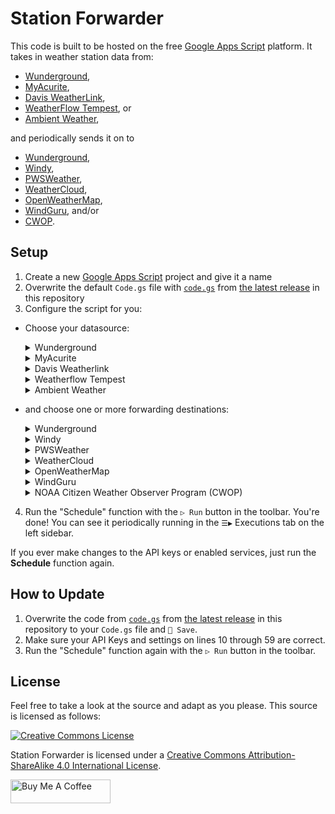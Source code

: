# Station Forwarder

This code is built to be hosted on the free [Google Apps Script](https://developers.google.com/apps-script) platform. It takes in weather station data from:

- [Wunderground](https://wunderground.com/member/api-keys),
- [MyAcurite](https://myacurite.com/),
- [Davis WeatherLink](https://weatherlink.com/),
- [WeatherFlow Tempest](https://tempestwx.com/), or
- [Ambient Weather](https://ambientweather.net/),

and periodically sends it on to

- [Wunderground](https://wunderground.com/pws/overview),
- [Windy](https://stations.windy.com/),
- [PWSWeather](https://pwsweather.com/),
- [WeatherCloud](https://weathercloud.com/),
- [OpenWeatherMap](https://openweathermap.org/stations),
- [WindGuru](https://www.windguru.cz/map/station/), and/or
- [CWOP](https://madis.ncep.noaa.gov/madis_cwop.shtml).

## Setup

1. Create a new [Google Apps Script](https://script.google.com/) project and give it a name
2. Overwrite the default `Code.gs` file with [`code.gs`](https://github.com/leoherzog/WundergroundStationForwarder/releases/latest/download/code.gs) from [the latest release](https://github.com/leoherzog/WundergroundStationForwarder/releases/latest) in this repository
3. Configure the script for you:

  - Choose your datasource:

    <details>
      <summary>Wunderground</summary>

      Uses the [IBM Wunderground](https://wunderground.com/member/api-keys) API.

      <small>Note: Unfortunately, it looks like the new Wunderground API keys have started expiring 6 months after being generated, so you may need to replace the key if that happens.</small>
      - Set the `datasource` to `ibm` on line 10
      - Set your `ibmAPIKey` on line 12
      - Set your `ibmStationId` on line 13
    </details>
    <details>
      <summary>MyAcurite</summary>
      
      Experimental. Uses the undocumented [MyAcurite](https://myacurite.com/) private API.
      - Set the `datasource` to `acurite` on Line 10
      - Set your `acuriteUsername` on Line 15
      - Set your `acuritePassword` on line 16
      - Set your `acuriteHubName` on line 17
      - Set your `acuriteStationName` on line 18
    </details>
    <details>
      <summary>Davis Weatherlink</summary>
      
      Uses the [Davis Weatherlink](https://weatherlink.com/account) API v2.
      - Set the `datasource` to `davis` on line 10
      - Set your `davisApiKey` on line 20
      - Set your `davisApiSecret` on line 21
      - Set your `davisStationName` on line 22
    </details>
    <details>
      <summary>Weatherflow Tempest</summary>
      
      Uses a [Weatherflow Tempest Personal Use Token](https://tempestwx.com/settings/tokens).
      - Set the `datasource` to `weatherflow` on Line 10
      - Set your `weatherflowPUT` on line 24
      - Set your `weatherflowSationId` on Line 25
    </details>
    <details>
      <summary>Ambient Weather</summary>
      
      Uses the [Ambient Weather](https://ambientweather.net/account) API.
      - Set the `datasource` to `ambient` on Line 10
      - Set your `ambientWeatherStationName` on line 27
      - Set your `ambientWeatherApiKey` on Line 28
    </details>

  - and choose one or more forwarding destinations:

    <details>
      <summary>Wunderground</summary>

      To send to [Wunderground](https://support.weather.com/s/article/PWS-Upload-Protocol):

      - Set `updateWunderground` to `true` on Line 32
      - Set your `wundergroundAPIKey` on Line 33
      - Set your `wundergroundStationId` on line 34
    </details>
    <details>
      <summary>Windy</summary>

      To send to [Windy.com](https://community.windy.com/topic/8168/report-your-weather-station-data-to-windy):

      - Set `updateWindy` to `true` on Line 36
      - Set your `windyAPIKey` on Line 37
      - Set your `windyStationId` on line 38. It's likely `0`, `1`, `2`, etc.
    </details>
    <details>
      <summary>PWSWeather</summary>

      To send to [PWSWeather](https://dashboard.pwsweather.com/):

      - Set `updatePWSWeather` to `true` on Line 40
      - Set your `pwsWeatherAPIKey` from your station's admin page on line 41
      - Set your `pwsWeatherStationID` on Line 42
    </details>
    <details>
      <summary>WeatherCloud</summary>

      To send to [WeatherCloud](https://app.weathercloud.net/):
      
      Retrieve your station's ID and API Key by going to [your Devices](https://app.weathercloud.net/devices), then clicking Settings → 🔌 Link on your station.

      - Set `updateWeatherCloud` to `true` on Line 44
      - Set your `weathercloudStationId` on line 45
      - Set your `weathercloudAPIKey` on Line 46
      - Set whether or not you have a WeatherCloud Pro or Premium account with `hasWeatherCloudPro` as `true` or `false` on line 47
    </details>
    <details>
      <summary>OpenWeatherMap</summary>

      Creation of a new OpenWeatherMap station must be done by API, not on the OpenWeatherMap website. More information is available in [the OpenWeatherMap Station API documentation](https://openweathermap.org/stations#create_station). The basic concept for what must be done is available in the `createNewOWMStation_()` function. Remove the `_` character from the name of that function to make it selectable from the `▷ Run` button in the toolbar. If you do so, make sure you note your new station's ID and other details in the log (available in the Executions tab in the sidebar after running!), then:

      - Set `updateOpenWeatherMap` to `true` on Line 49
      - Set `openWeatherMapAPIKey` to your [API Key](https://home.openweathermap.org/api_keys) on Line 50
      - Set your `openWeatherMapStationId` to [your OpenWeatherMap station's `external_id`](https://openweathermap.org/stations#create_station) on line 51
    </details>
    <details>
      <summary>WindGuru</summary>

      Send to [WindGuru](https://www.windguru.cz/map/station/):
      
      Start by [registering a new "Other / Upload API" station](https://stations.windguru.cz/register.php?id_type=16), then:

      - Set `updateWindGuru` to `true` on Line 53
      - Set `windGuruStationUID` to your chosen [station UID](https://stations.windguru.cz/) on Line 54
      - Set your `windGuruStationPassword` to your chosen [station API password](https://stations.windguru.cz/) (note, not your _account's_ password) on line 55
    </details>
    <details>
      <summary>NOAA Citizen Weather Observer Program (CWOP)</summary>

      Send to [CWOP](https://madis.ncep.noaa.gov/madis_cwop.shtml). Start by [registering for a new station](https://madis.ncep.noaa.gov/madis_cwop.shtml), then when you receive your email:

      - Set `updateCWOP` to `true` on Line 57
      - Set `cwopStationIDOrHamCallsign` to your assigned CWOP station ID that you received via email on Line 58
      - If you are using your ham radio callsign as your station ID and you have received a validation code from NOAA CWOP support, set `cwopValidationCode` to your validation code on Line 59
    </details>

4. Run the "Schedule" function with the `▷ Run` button in the toolbar. You're done! You can see it periodically running in the `☰▶` Executions tab on the left sidebar.

If you ever make changes to the API keys or enabled services, just run the **Schedule** function again.

## How to Update

1. Overwrite the code from [`code.gs`](https://github.com/leoherzog/WundergroundStationForwarder/releases/latest/download/code.gs) from [the latest release](https://github.com/leoherzog/WundergroundStationForwarder/releases/latest) in this repository to your `Code.gs` file and `💾 Save`.
2. Make sure your API Keys and settings on lines 10 through 59 are correct.
3. Run the "Schedule" function again with the `▷ Run` button in the toolbar.

## License

Feel free to take a look at the source and adapt as you please. This source is licensed as follows:

[![Creative Commons License](https://i.creativecommons.org/l/by-sa/4.0/88x31.png)](http://creativecommons.org/licenses/by-sa/4.0/)

Station Forwarder is licensed under a [Creative Commons Attribution-ShareAlike 4.0 International License](http://creativecommons.org/licenses/by-sa/4.0/).

<a href="https://www.buymeacoffee.com/leoherzog" target="_blank"><img src="https://cdn.buymeacoffee.com/buttons/default-orange.png" alt="Buy Me A Coffee" style="height: 38px !important;width: 160px !important;" ></a>
